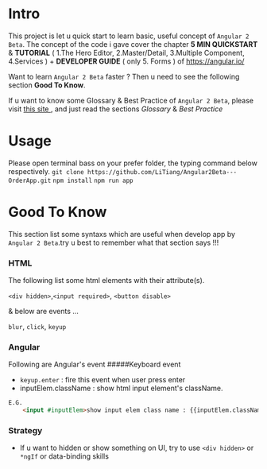 Intro
==========

This project is let u quick start to learn basic, useful concept of `Angular 2 Beta`. The concept of the code i gave cover the chapter **5 MIN QUICKSTART** & **TUTORIAL** ( 1.The Hero Editor, 2.Master/Detail, 3.Multiple Component, 4.Services ) + **DEVELOPER GUIDE** ( only 5. Forms ) of https://angular.io/

Want to learn `Angular 2 Beta` faster ? Then u need to see the following section **Good To Know**.

If u want to know some Glossary & Best Practice of `Angular 2 Beta`, please visit [this site ](https://litiang.gitbooks.io/angular-2-0/content/), and just read the sections *Glossary* & *Best Practice*

Usage
===========
Please open terminal bass on your prefer folder, the typing command below respectively.
`git clone https://github.com/LiTiang/Angular2Beta---OrderApp.git`
`npm install`
`npm run app`

Good To Know
============
This section list some syntaxs which are useful when develop app by `Angular 2 Beta`.try u best to remember what that section says !!!

### HTML
The following list some html elements with their attribute(s).

`<div hidden>`,`<input required>`, `<button disable>` 

& below are events ...

`blur`, `click`, `keyup`

### Angular 
Following are Angular's event
#####Keyboard event
* `keyup.enter` : fire this event when user press enter 
* inputElem.className : show html input element's className.
```html
E.G.
    <input #inputElem>show input elem class name : {{inputElem.className}}
```

### Strategy 
* If u want to hidden or show something on UI, try to use `<div hidden>` or `*ngIf` or data-binding skills

